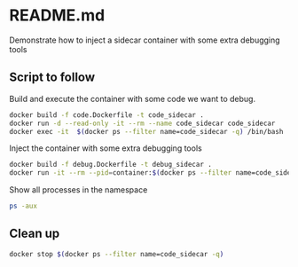 # README.md
Demonstrate how to inject a sidecar container with some extra debugging tools 

## Script to follow
Build and execute the container with some code we want to debug.
```sh
docker build -f code.Dockerfile -t code_sidecar . 
docker run -d --read-only -it --rm --name code_sidecar code_sidecar  
docker exec -it  $(docker ps --filter name=code_sidecar -q) /bin/bash             
```

Inject the container with some extra debugging tools
```sh
docker build -f debug.Dockerfile -t debug_sidecar . 
docker run -it --rm --pid=container:$(docker ps --filter name=code_sidecar -q) --name debug_sidecar --entrypoint /bin/bash debug_sidecar  
```

Show all processes in the namespace
```sh
ps -aux
```

## Clean up
```sh
docker stop $(docker ps --filter name=code_sidecar -q)           
```


          